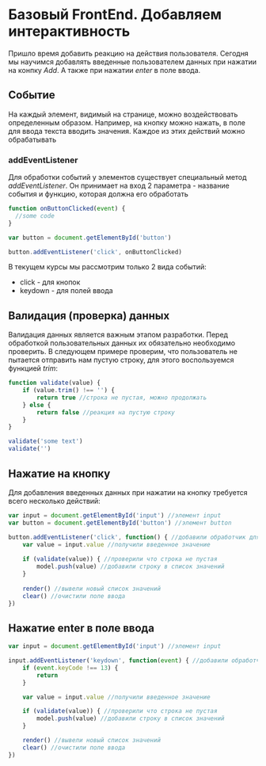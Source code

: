 # Базовый FrontEnd. Добавляем интерактивность

Пришло время добавить реакцию на действия пользователя. Сегодня мы научимся добавлять
введенные пользователем данных при нажатии на конпку _Add_. А также при нажатии _enter_ 
в поле ввода. 

## Событие

На каждый элемент, видимый на странице, можно воздействовать определенным образом.
Например, на кнопку можно нажать, в поле для ввода текста вводить значения. Каждое
из этих действий можно обрабатывать

### addEventListener

Для обработки событий у элементов существует специальный метод _addEventListener_. 
Он принимает на вход 2 параметра - название события и функцию, которая должна его обработать

```javascript
function onButtonClicked(event) {
  //some code
}

var button = document.getElementById('button')

button.addEventListener('click', onButtonClicked)
```

В текущем курсы мы рассмотрим только 2 вида событий:

* click - для кнопок
* keydown - для полей ввода

## Валидация (проверка) данных

Валидация данных является важным этапом разработки. Перед обработкой пользовательных 
данных их обязательно необходимо проверить. В следующем примере проверим, что пользователь
не пытается отправить нам пустую строку, для этого воспользуемся функцией _trim_:

```javascript
function validate(value) {
    if (value.trim() !== '') {
    	return true //строка не пустая, можно продолжать
    } else {
    	return false //реакция на пустую строку
    }
}

validate('some text')
validate('')
```

## Нажатие на кнопку

Для добавления введенных данных при нажатии на кнопку требуется всего несколько действий:

```javascript
var input = document.getElementById('input') //элемент input
var button = document.getElementById('button') //элемент button

button.addEventListener('click', function() { //добавили обработчик для click
	var value = input.value //получили введенное значение
	
    if (validate(value)) { //проверили что строка не пустая
    	model.push(value) //добавили строку в список значений
    }
    
    render() //вывели новый список значений
    clear() //очистили поле ввода
})
```

## Нажатие enter в поле ввода

```javascript
var input = document.getElementById('input') //элемент input

input.addEventListener('keydown', function(event) { //добавили обработчик для keydown
	if (event.keyCode !== 13) {
		return
	}

	var value = input.value //получили введенное значение

	if (validate(value)) { //проверили что строка не пустая
		model.push(value) //добавили строку в список значений
	}

	render() //вывели новый список значений
	clear() //очистили поле ввода
})
```